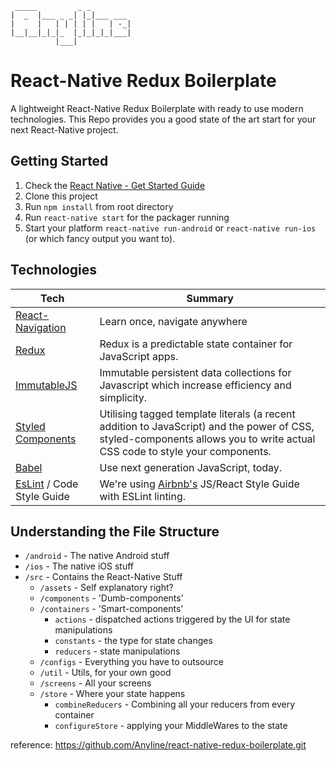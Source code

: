 
	 _____         _ _         
	|  _  |___ _ _| |_|___ ___ 
	|     |   | | | | |   | -_|
	|__|__|_|_|_  |_|_|_|_|___|
	          |___|            
	          
# React-Native Redux Boilerplate
A lightweight React-Native Redux Boilerplate with ready to use modern technologies. This Repo provides you a good
state of the art start for your next React-Native project.

## Getting Started

1. Check the [React Native - Get Started Guide](https://facebook.github.io/react-native/docs/getting-started.html)
1. Clone this project
1. Run `npm install` from root directory
1. Run `react-native start` for the packager running
1. Start your platform `react-native run-android` or  `react-native run-ios` (or which fancy output you want to).


## Technologies


| Tech | Summary |
| --- | --- |
| [React-Navigation](https://reactnavigation.org) | Learn once, navigate anywhere  |
| [Redux](https://github.com/reactjs/react-redux) | Redux is a predictable state container for JavaScript apps. |
| [ImmutableJS](https://facebook.github.io/immutable-js/) | Immutable persistent data collections for Javascript which increase efficiency and simplicity. |
| [Styled Components](https://www.styled-components.com/) | Utilising tagged template literals (a recent addition to JavaScript) and the power of CSS, styled-components allows you to write actual CSS code to style your components. |
| [Babel](https://babeljs.io/) | Use next generation JavaScript, today. |
| [EsLint](https://eslint.org/) / Code Style Guide | We're using [Airbnb's](https://github.com/airbnb/javascript) JS/React Style Guide with ESLint linting. |


## Understanding the File Structure

- `/android` - The native Android stuff
- `/ios` - The native iOS stuff
- `/src` - Contains the React-Native Stuff
  - `/assets` - Self explanatory right?
  - `/components` - 'Dumb-components' 
  - `/containers` - 'Smart-components' 
    -   `actions`      -   dispatched actions triggered by the UI for state manipulations
    -   `constants`    -   the type for state changes
    -   `reducers`      -   state manipulations
  - `/configs` - Everything you have to outsource
  - `/util` - Utils, for your own good
  - `/screens` - All your screens
  - `/store` - Where your state happens
    - `combineReducers` - Combining all your reducers from every container
    - `configureStore` - applying your MiddleWares to the state

reference: https://github.com/Anyline/react-native-redux-boilerplate.git

